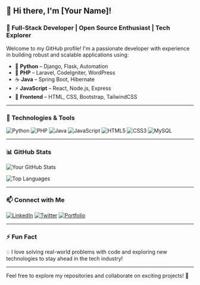 ## 👋 Hi there, I'm [Your Name]!

### 🚀 Full-Stack Developer | Open Source Enthusiast | Tech Explorer

Welcome to my GitHub profile! I'm a passionate developer with experience in building robust and scalable applications using:

- 🐍 **Python** – Django, Flask, Automation
- 🐘 **PHP** – Laravel, CodeIgniter, WordPress
- ☕ **Java** – Spring Boot, Hibernate
- ⚡ **JavaScript** – React, Node.js, Express
- 🎨 **Frontend** – HTML, CSS, Bootstrap, TailwindCSS

---

### 🔧 Technologies & Tools

![Python](https://img.shields.io/badge/-Python-3776AB?style=flat-square&logo=python&logoColor=white)
![PHP](https://img.shields.io/badge/-PHP-777BB4?style=flat-square&logo=php&logoColor=white)
![Java](https://img.shields.io/badge/-Java-007396?style=flat-square&logo=java&logoColor=white)
![JavaScript](https://img.shields.io/badge/-JavaScript-F7DF1E?style=flat-square&logo=javascript&logoColor=black)
![HTML5](https://img.shields.io/badge/-HTML5-E34F26?style=flat-square&logo=html5&logoColor=white)
![CSS3](https://img.shields.io/badge/-CSS3-1572B6?style=flat-square&logo=css3)
![MySQL](https://img.shields.io/badge/-MySQL-4479A1?style=flat-square&logo=mysql&logoColor=white)

---

### 📊 GitHub Stats

![Your GitHub Stats](https://github-readme-stats.vercel.app/api?username=your-github-username&show_icons=true&theme=radical)

![Top Languages](https://github-readme-stats.vercel.app/api/top-langs/?username=your-github-username&layout=compact&theme=radical)

---

### 📫 Connect with Me

[![LinkedIn](https://img.shields.io/badge/-LinkedIn-blue?style=flat-square&logo=linkedin)](https://linkedin.com/in/yourprofile)
[![Twitter](https://img.shields.io/badge/-Twitter-1DA1F2?style=flat-square&logo=twitter&logoColor=white)](https://twitter.com/yourhandle)
[![Portfolio](https://img.shields.io/badge/-Portfolio-ff69b4?style=flat-square&logo=appveyor)](https://yourportfolio.com)

---

### ⚡ Fun Fact

💡 I love solving real-world problems with code and exploring new technologies to stay ahead in the tech industry!

---

Feel free to explore my repositories and collaborate on exciting projects! 🚀

